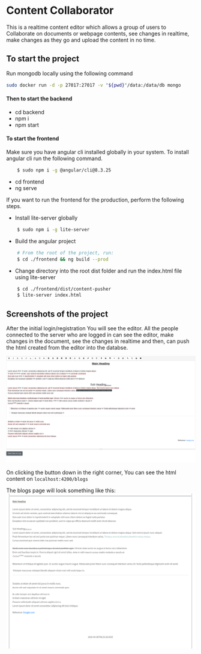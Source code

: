 # Content Collaborator
This is a realtime content editor which allows a group of users to
Collaborate on documents or webpage contents, see changes in realtime,
make changes as they go and upload the content in no time.

## To start the project
Run mongodb locally using the following command

```bash
sudo docker run -d -p 27017:27017 -v "${pwd}"/data:/data/db mongo
```

#### Then to start the backend
- cd backend
- npm i
- npm start

#### To start the frontend

Make sure you have angular cli installed globally in your system.
To install angular cli run the following command.

```bash
    $ sudo npm i -g @angular/cli@8.3.25
```

- cd frontend
- ng serve

If you want to run the frontend for the production,
perform the following steps.
- Install lite-server globally
```bash
    $ sudo npm i -g lite-server
```
- Build the angular project
```bash
    # From the root of the project, run:
    $ cd ./frontend && ng build --prod
```
- Change directory into the root dist folder and run the index.html file using lite-server

```bash
    $ cd ./frontend/dist/content-pusher
    $ lite-server index.html
```

## Screenshots of the project

After the initial login/registration
You will see the editor. All the people 
connected to the server who are logged in can see the editor,
make changes in the document, see the changes in realtime
and then, can push the html created from the editor into the databse.

![The editor](https://raw.githubusercontent.com/MohakChugh/Content-Collaborator/master/ui/assets/img/editor.png)

On clicking the button down in the right corner,
You can see the html content on
`localhost:4200/blogs`

The blogs page will look something like this:
![The Blog Page](https://raw.githubusercontent.com/MohakChugh/Content-Collaborator/master/ui/assets/img/blog.png)

